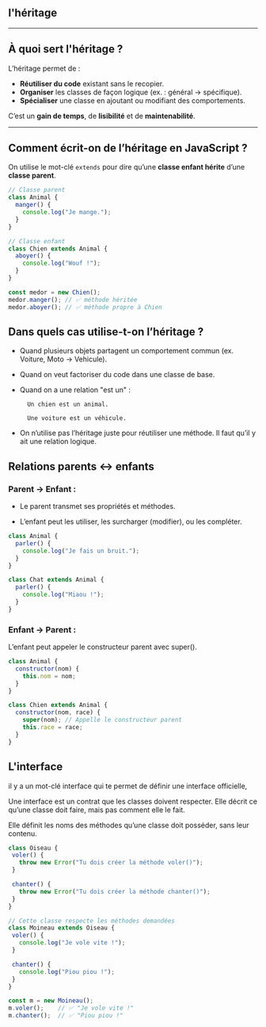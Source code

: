 ## l'héritage

---

##  À quoi sert l'héritage ?

L’héritage permet de :

- **Réutiliser du code** existant sans le recopier.
- **Organiser** les classes de façon logique (ex. : général → spécifique).
- **Spécialiser** une classe en ajoutant ou modifiant des comportements.

 C’est un **gain de temps**, de **lisibilité** et de **maintenabilité**.

---

##  Comment écrit-on de l’héritage en JavaScript ?

On utilise le mot-clé `extends` pour dire qu’une **classe enfant hérite** d’une **classe parent**.

```js
// Classe parent
class Animal {
  manger() {
    console.log("Je mange.");
  }
}

// Classe enfant
class Chien extends Animal {
  aboyer() {
    console.log("Wouf !");
  }
}

const medor = new Chien();
medor.manger(); // ✅ méthode héritée
medor.aboyer(); // ✅ méthode propre à Chien
```
## Dans quels cas utilise-t-on l’héritage ?

- Quand plusieurs objets partagent un comportement commun (ex. Voiture, Moto → Vehicule).

- Quand on veut factoriser du code dans une classe de base.

- Quand on a une relation "est un" :

        Un chien est un animal.

        Une voiture est un véhicule.

-  On n’utilise pas l’héritage juste pour réutiliser une méthode. Il faut qu’il y ait une relation logique.

## Relations parents ↔ enfants

### Parent → Enfant :

- Le parent transmet ses propriétés et méthodes.

- L’enfant peut les utiliser, les surcharger (modifier), ou les compléter.
```js
class Animal {
  parler() {
    console.log("Je fais un bruit.");
  }
}

class Chat extends Animal {
  parler() {
    console.log("Miaou !");
  }
}
```

### Enfant → Parent :

L’enfant peut appeler le constructeur parent avec super().
```js
class Animal {
  constructor(nom) {
    this.nom = nom;
  }
}

class Chien extends Animal {
  constructor(nom, race) {
    super(nom); // Appelle le constructeur parent
    this.race = race;
  }
}
```

## L'interface

il y a un mot-clé interface qui te permet de définir une interface officielle,

Une interface est un contrat que les classes doivent respecter.
Elle décrit ce qu’une classe doit faire, mais pas comment elle le fait.

 Elle définit les noms des méthodes qu’une classe doit posséder, sans leur contenu.
 ```js
 class Oiseau {
  voler() {
    throw new Error("Tu dois créer la méthode voler()");
  }

  chanter() {
    throw new Error("Tu dois créer la méthode chanter()");
  }
}

// Cette classe respecte les méthodes demandées
class Moineau extends Oiseau {
  voler() {
    console.log("Je vole vite !");
  }

  chanter() {
    console.log("Piou piou !");
  }
}

const m = new Moineau();
m.voler();    // ✅ "Je vole vite !"
m.chanter();  // ✅ "Piou piou !"
```